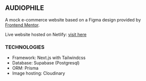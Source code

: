 ## AUDIOPHILE

A mock e-commerce website based on a Figma design provided by [Frontend Mentor](https://www.frontendmentor.io).

Live website hosted on Netlify: [visit here](https://audiophile-morales.netlify.app)

### TECHNOLOGIES

- Framework: Next.js with Tailwindcss
- Database: Supabase (Postgresql)
- ORM: Prisma
- Image hosting: Cloudinary
